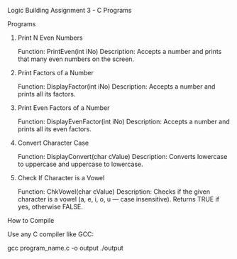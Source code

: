 Logic Building Assignment 3 - C Programs

Programs

1. Print N Even Numbers

   Function: PrintEven(int iNo)
   Description: Accepts a number and prints that many even numbers on the screen.

2. Print Factors of a Number

   Function: DisplayFactor(int iNo)
   Description: Accepts a number and prints all its factors.

3. Print Even Factors of a Number

   Function: DisplayEvenFactor(int iNo)
   Description: Accepts a number and prints all its even factors.

4. Convert Character Case

   Function: DisplayConvert(char cValue)
   Description: Converts lowercase to uppercase and uppercase to lowercase.

5. Check If Character is a Vowel

   Function: ChkVowel(char cValue)
   Description: Checks if the given character is a vowel (a, e, i, o, u — case insensitive). Returns TRUE if yes, otherwise FALSE.

How to Compile

Use any C compiler like GCC:

gcc program_name.c -o output
./output

